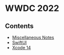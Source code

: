 # WWDC 2022

## Contents

- [Miscellaneous Notes](./misc-notes.md)
- [SwiftUI](./swiftui.md)
- [Xcode 14](./xcode14.md)

